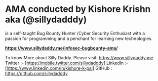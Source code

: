 # AMA conducted by Kishore Krishn aka (@sillydadddy)
is a self-taught Bug Bounty Hunter /Cyber Security Enthusiast with a passion for programming and a penchant for learning new technologies. 

**https://www.sillydaddy.me/infosec-bugbounty-ama/**

To know More about Silly Daddy. Please visit:
https://www.sillydaddy.me
Twitter :- [https://mobile.twitter.com/sillydadddy] 
LinkedIn :- [https://www.linkedin.com/in/kishore-k-pai]
GitHub : https://github.com/sillydadddy


